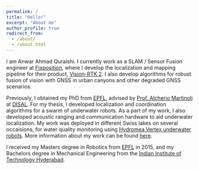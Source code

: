 ```yaml
---
permalink: /
title: "Hello!"
excerpt: "About me"
author_profile: true
redirect_from: 
  - /about/
  - /about.html
---
```


I am Anwar Ahmad Quraishi. I currently work as a SLAM / Sensor Fusion engineer at [Fixposition](https://www.fixposition.com/), where I develop the localization and mapping pipeline for their product, [Vision-RTK 2](https://www.fixposition.com/pages/our-product). I also develop algorithms for robust fusion of vision with GNSS in urban canyons and other degraded GNSS scenarios.

Previously, I obtained my PhD from [EPFL](https://www.epfl.ch/en/), advised by [Prof. Alcherio Martinoli](https://www.epfl.ch/labs/disal/people/team/alcheriomartinoli/) at [DISAL](https://www.epfl.ch/labs/disal/). For my thesis, I developed localization and coordination algorithms for a swarm of underwater robots. As a part of my work, I also developed acoustic ranging and communication hardware to aid underwater localization. My work was deployed in different Swiss lakes on several occaisions, for water quality monitoring using [Hydromea Vertex underwater robots](https://www.hydromea.com/vertex-autonomous-underwater-swarm). More information about my work can be found [here](https://www.epfl.ch/labs/disal/research/auvdistributedsensing/).

I received my Masters degree in Robotics from [EPFL](https://www.epfl.ch/en/) in 2015, and my Bachelors degree in Mechanical Engineering from the [Indian Institute of Technology Hyderabad](https://www.iith.ac.in/). 

